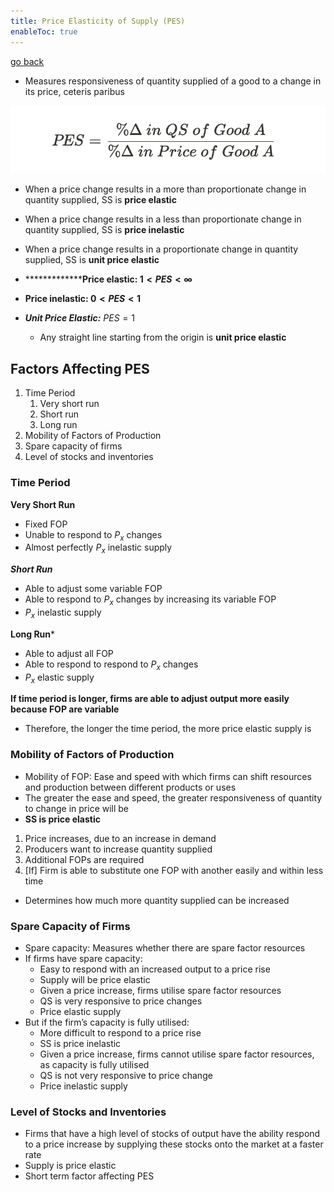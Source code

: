 ```yaml
---
title: Price Elasticity of Supply (PES)
enableToc: true
---
```


[go back](11Subjects/11Economics.md)

- Measures responsiveness of quantity supplied of a good to a change in its price, ceteris paribus

![](11SubjectImages/pes.png)


-   When a price change results in a more than proportionate change in quantity supplied, SS is **************************price elastic**************************
    
-   When a price change results in a less than proportionate change in quantity supplied, SS is **price inelastic**
    
-   When a price change results in a proportionate change in quantity supplied, SS is **unit price elastic**
    
-   ***************Price elastic: $1<PES<∞$**
    
-   **Price inelastic: $0<PES<1$**
    
-   ***************************Unit Price Elastic:*************************** $PES=1$
    
    -   Any straight line starting from the origin is **unit price elastic**

## Factors Affecting PES

1.  Time Period
    1.  Very short run
    2.  Short run
    3.  Long run
2.  Mobility of Factors of Production
3.  Spare capacity of firms
4.  Level of stocks and inventories

### Time Period

************************Very Short Run************************

-   Fixed FOP
-   Unable to respond to $P_x$ changes
-   Almost perfectly $P_x$ inelastic supply

***Short Run***

-   Able to adjust some variable FOP
-   Able to respond to $P_x$ changes by increasing its variable FOP
-   $P_x$ inelastic supply

**************Long Run***************

-   Able to adjust all FOP
-   Able to respond to respond to $P_x$ changes
-   $P_x$ elastic supply

**********************************************************************************************If time period is longer, firms are able to adjust output more easily because FOP are variable**********************************************************************************************

-   Therefore, the longer the time period, the more price elastic supply is

### Mobility of Factors of Production

-   Mobility of FOP: Ease and speed with which firms can shift resources and production between different products or uses
-   The greater the ease and speed, the greater responsiveness of quantity to change in price will be
-   ******************************SS is price elastic******************************

1.  Price increases, due to an increase in demand
2.  Producers want to increase quantity supplied
3.  Additional FOPs are required
4.  [If] Firm is able to substitute one FOP with another easily and within less time

-   Determines how much more quantity supplied can be increased

### Spare Capacity of Firms

-   Spare capacity: Measures whether there are spare factor resources
-   If firms have spare capacity:
    -   Easy to respond with an increased output to a price rise
    -   Supply will be price elastic
    -   Given a price increase, firms utilise spare factor resources
    -   QS is very responsive to price changes
    -   Price elastic supply
-   But if the firm’s capacity is fully utilised:
    -   More difficult to respond to a price rise
    -   SS is price inelastic
    -   Given a price increase, firms cannot utilise spare factor resources, as capacity is fully utilised
    -   QS is not very responsive to price change
    -   Price inelastic supply

### Level of Stocks and Inventories

-   Firms that have a high level of stocks of output have the ability respond to a price increase by supplying these stocks onto the market at a faster rate
-   Supply is price elastic
-   Short term factor affecting PES